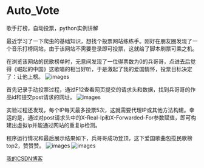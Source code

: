 # Auto_Vote
歌手打榜，自动投票，python实例讲解

最近学习了一下爬虫的基础知识，想找个投票网站练练手。刚好在朋友圈发现了一个音乐打榜网站，由于该网站不需要登录即可投票，这就给了脚本刷票可乘之机。<br>

在浏览该网站的民歌榜单时，无意间发现了一位得票数为0的兵哥哥，点进去后觉得《崛起的中国》这歌唱的相当好听，于是激起了我的爱国情怀，投票目标决定了：让他上榜。
![images](https://github.com/jinxiwang/Auto_Vote/blob/master/images/111.png)

首先记录手动投票过程，通过F12查看网页提交的请求头和数据，找到兵哥哥的作品id和提交post请求的网址。
![images](https://github.com/jinxiwang/Auto_Vote/blob/master/images/222.png)

实验过程还发现，每个IP每天最多投票5次，这就需要代理IP或其他方法构建。幸运的是，通过对post请求头中的X-Real-Ip和X-Forwarded-For参数赋值，即可构建出虚拟ip并能通过网站的重复ip检测。

程序运行情况和最后展示结果如下，兵哥哥成功登顶，这下爱国歌曲包揽民歌榜top2，赞赞赞。
![images](https://github.com/jinxiwang/Auto_Vote/blob/master/images/333.PNG)
![images](https://github.com/jinxiwang/Auto_Vote/blob/master/images/444.png)

[我的CSDN博客](https://blog.csdn.net/wangjinxile/article/details/105183383)

